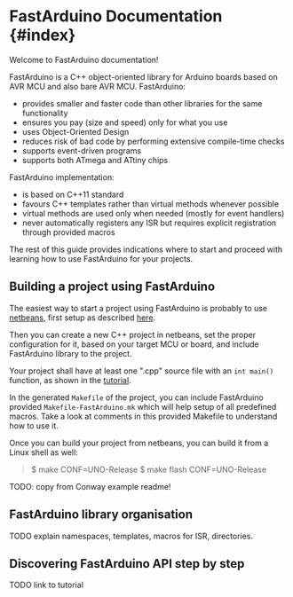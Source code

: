 FastArduino Documentation	{#index}
=========================

Welcome to FastArduino documentation!

FastArduino is a C++ object-oriented library for Arduino boards based on AVR MCU and also bare AVR MCU. FastArduino:

- provides smaller and faster code than other libraries for the same functionality
- ensures you pay (size and speed) only for what you use
- uses Object-Oriented Design
- reduces risk of bad code by performing extensive compile-time checks
- supports event-driven programs
- supports both ATmega and ATtiny chips

FastArduino implementation:
- is based on C++11 standard
- favours C++ templates rather than virtual methods whenever possible
- virtual methods are used only when needed (mostly for event handlers)
- never automatically registers any ISR but requires explicit registration through provided macros

The rest of this guide provides indications where to start and proceed with learning how to use FastArduino for your projects.

Building a project using FastArduino
------------------------------------
The easiest way to start a project using FastArduino is probably to use [netbeans](TODO), first setup as described [here](TODO).

Then you can create a new C++ project in netbeans, set the proper configuration for it, based on your target MCU or board, and include FastArduino library to the project.

Your project shall have at least one ".cpp" source file with an `int main()` function, as shown in the [tutorial](TODO).

In the generated `Makefile` of the project, you can include FastArduino provided `Makefile-FastArduino.mk` which will help setup of all predefined macros. Take a look at comments in this provided Makefile to understand how to use it.

Once you can build your project from netbeans, you can build it from a Linux shell as well:

> $ make CONF=UNO-Release
> $ make flash CONF=UNO-Release

TODO: copy from Conway example readme!

FastArduino library organisation
--------------------------------
TODO explain namespaces, templates, macros for ISR, directories.

Discovering FastArduino API step by step
----------------------------------------
TODO link to tutorial

